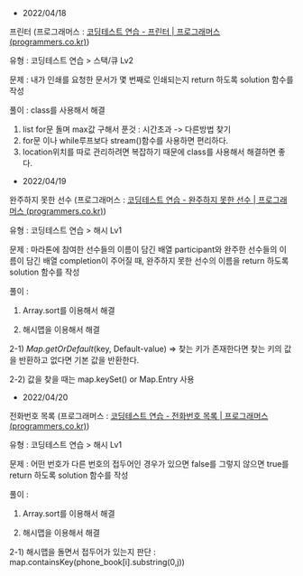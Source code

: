 - 2022/04/18

프린터 (프로그래머스 : [코딩테스트 연습 - 프린터 | 프로그래머스 (programmers.co.kr)](https://programmers.co.kr/learn/courses/30/lessons/42587))

유형 : 코딩테스트 연습 > 스택/큐 Lv2

문제 : 내가 인쇄를 요청한 문서가 몇 번째로 인쇄되는지 return 하도록 solution 함수를 작성

풀이 : class를 사용해서 해결

1. list for문 돌며 max값 구해서 푼것 : 시간초과 -> 다른방법 찾기
2. for문 이나 while루프보다 stream()함수를 사용하면 편리하다.
3. location위치를 따로 관리하려면 복잡하기 때문에 class를 사용해서 해결하면 좋다.



- 2022/04/19

완주하지 못한 선수 (프로그래머스 : [코딩테스트 연습 - 완주하지 못한 선수 | 프로그래머스 (programmers.co.kr)](https://programmers.co.kr/learn/courses/30/lessons/42576))

유형 : 코딩테스트 연습 > 해시 Lv1

문제 : 마라톤에 참여한 선수들의 이름이 담긴 배열 participant와 완주한 선수들의 이름이 담긴 배열 completion이 주어질 때, 완주하지 못한 선수의 이름을 return 하도록 solution 함수를 작성

풀이 :

1) Array.sort를 이용해서 해결

2) 해시맵을 이용해서 해결

2-1)  *Map.getOrDefault*(key, Default-value) => 찾는 키가 존재한다면 찾는 키의 값을 반환하고 없다면 기본 값을 반환한다.

2-2) 값을 찾을 때는 map.keySet() or Map.Entry 사용



- 2022/04/20

전화번호 목록 (프로그래머스 : [코딩테스트 연습 - 전화번호 목록 | 프로그래머스 (programmers.co.kr)](https://programmers.co.kr/learn/courses/30/lessons/42577))

유형 : 코딩테스트 연습 > 해시 Lv1

문제 : 어떤 번호가 다른 번호의 접두어인 경우가 있으면 false를 그렇지 않으면 true를 return 하도록 solution 함수를 작성

풀이 :

1) Array.sort를 이용해서 해결

2) 해시맵을 이용해서 해결

2-1)  해시맵을 돌면서 접두어가 있는지 판단 : map.containsKey(phone_book[i].substring(0,j))
